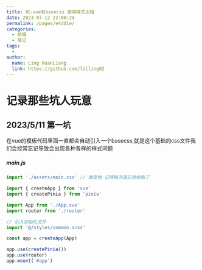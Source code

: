 ```yaml
---
title: 坑-vue有basecss 使得样式出错
date: 2023-07-12 22:00:24
permalink: /pages/e4dd1e/
categories:
  - 前端
  - 笔记
tags:
  - 
author: 
  name: Ling HuanLiang
  link: https://github.com/lilling02
---
```

# 记录那些坑人玩意

## 2023/5/11 第一坑

在vue的模板代码里面一直都会自动引入一个basecss,就是这个基础的css文件我们会经常忘记导致会出现各种各样的样式问题

##### main.js

```` js
import './assets/main.css' // 就是他 记得每次遇见他给删了

import { createApp } from 'vue'
import { createPinia } from 'pinia'

import App from './App.vue'
import router from './router'

// 引入初始化文件
import '@/styles/common.scss'

const app = createApp(App)

app.use(createPinia())
app.use(router)
app.mount('#app')
````
